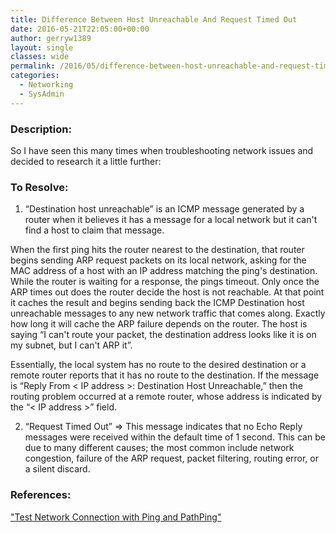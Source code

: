 ```yaml
---
title: Difference Between Host Unreachable And Request Timed Out
date: 2016-05-21T22:05:00+00:00
author: gerryw1389
layout: single
classes: wide
permalink: /2016/05/difference-between-host-unreachable-and-request-timed-out/
categories:
  - Networking
  - SysAdmin
---
```

<!--more-->

### Description:

So I have seen this many times when troubleshooting network issues and decided to research it a little further:

### To Resolve:

1. &#8220;Destination host unreachable&#8221; is an ICMP message generated by a router when it believes it has a message for a local network but it can't find a host to claim that message.

When the first ping hits the router nearest to the destination, that router begins sending ARP request packets on its local network, asking for the MAC address of a host with an IP address matching the ping's destination. While the router is waiting for a response, the pings timeout. Only once the ARP times out does the router decide the host is not reachable. At that point it caches the result and begins sending back the ICMP Destination host unreachable messages to any new network traffic that comes along. Exactly how long it will cache the ARP failure depends on the router. The host is saying &#8220;I can't route your packet, the destination address looks like it is on my subnet, but I can't ARP it&#8221;.

Essentially, the local system has no route to the desired destination or a remote router reports that it has no route to the destination. If the message is &#8220;Reply From < IP address >: Destination Host Unreachable,&#8221; then the routing problem occurred at a remote router, whose address is indicated by the &#8220;< IP address >&#8221; field.

2. &#8220;Request Timed Out&#8221; => This message indicates that no Echo Reply messages were received within the default time of 1 second. This can be due to many different causes; the most common include network congestion, failure of the ARP request, packet filtering, routing error, or a silent discard.

### References:

["Test Network Connection with Ping and PathPing"](https://technet.microsoft.com/en-us/library/cc940095.aspx)